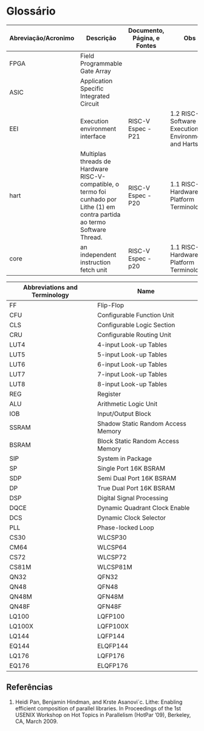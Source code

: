# Glossário

| Abreviação/Acronimo| Descrição                     | Documento, Página, e Fontes       | Obs |
| ----- | ----- | ---- | ---- |
| FPGA  | Field Programmable Gate Array |||
| ASIC  | Application Specific Integrated Circuit |||
| EEI  | Execution environment interface | RISC-V Espec - P21 | 1.2 RISC-V Software Execution Environments and Harts |
| hart  | Multiplas threads de Hardware RISC-V-compatible, o termo foi cunhado por Lithe (1) em contra partida ao termo Software Thread. | RISC-V Espec - P20 | 1.1 RISC-V Hardware Platform Terminology |
| core  | an independent instruction fetch unit | RISC-V Espec - p20 |  1.1 RISC-V Hardware Platform Terminology |


| Abbreviations and Terminology | Name |
| ---- | ---- |
| FF | Flip-Flop |
| CFU | Configurable Function Unit |
| CLS | Configurable Logic Section |
| CRU | Configurable Routing Unit |
| LUT4 | 4-input Look-up Tables |
| LUT5 | 5-input Look-up Tables |
| LUT6 | 6-input Look-up Tables |
| LUT7 | 7-input Look-up Tables |
| LUT8 | 8-input Look-up Tables |
| REG | Register |
| ALU | Arithmetic Logic Unit |
| IOB | Input/Output Block |
| SSRAM | Shadow Static Random Access Memory |
| BSRAM | Block Static Random Access Memory |
| SIP | System in Package |
| SP | Single Port 16K BSRAM |
| SDP | Semi Dual Port 16K BSRAM |
| DP | True Dual Port 16K BSRAM |
| DSP | Digital Signal Processing |
| DQCE | Dynamic Quadrant Clock Enable |
| DCS | Dynamic Clock Selector |
| PLL | Phase-locked Loop |
| CS30 | WLCSP30 |
| CM64 | WLCSP64 |
| CS72 | WLCSP72 |
| CS81M | WLCSP81M |
| QN32 | QFN32 |
| QN48 | QFN48 |
| QN48M | QFN48M |
| QN48F | QFN48F |
| LQ100 | LQFP100 |
| LQ100X | LQFP100X |
| LQ144 | LQFP144 |
| EQ144 | ELQFP144 |
| LQ176 | LQFP176 |
| EQ176 | ELQFP176 |


## Referências

 1.  Heidi Pan, Benjamin Hindman, and Krste Asanovi´c. Lithe: Enabling efficient composition of parallel libraries. In Proceedings of the 1st USENIX Workshop on Hot Topics in Parallelism (HotPar ’09), Berkeley, CA, March 2009.
